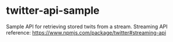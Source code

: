 # twitter-api-sample
Sample API for retrieving stored twits from a stream. Streaming API reference: https://www.npmjs.com/package/twitter#streaming-api